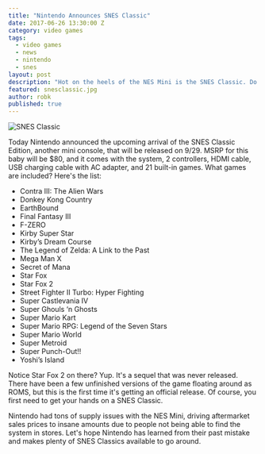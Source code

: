 ```yaml
---
title: "Nintendo Announces SNES Classic"
date: 2017-06-26 13:30:00 Z
category: video games
tags:
  - video games
  - news
  - nintendo
  - snes
layout: post
description: "Hot on the heels of the NES Mini is the SNES Classic. Do Want."
featured: snesclassic.jpg  
author: robk
published: true
---
```


![SNES Classic](/images/nintedo/snesclassic.jpg)

Today Nintendo announced the upcoming arrival of the SNES Classic Edition, another mini console, that will be released on 9/29. MSRP for this baby will be $80, and it comes with the system, 2 controllers, HDMI cable, USB charging cable with AC adapter, and 21 built-in games. What games are included? Here's the list: 

* Contra III: The Alien Wars
* Donkey Kong Country
* EarthBound
* Final Fantasy III
* F-ZERO
* Kirby Super Star
* Kirby’s Dream Course
* The Legend of Zelda: A Link to the Past
* Mega Man X
* Secret of Mana
* Star Fox
* Star Fox 2
* Street Fighter II Turbo: Hyper Fighting
* Super Castlevania IV
* Super Ghouls ‘n Ghosts
* Super Mario Kart
* Super Mario RPG: Legend of the Seven Stars
* Super Mario World
* Super Metroid
* Super Punch-Out!! 
* Yoshi’s Island

Notice Star Fox 2 on there? Yup. It's a sequel that was never released. There have been a few unfinished versions of the game floating around as ROMS, but this is the first time it's getting an official release. Of course, you first need to get your hands on a SNES Classic.

Nintendo had tons of supply issues with the NES Mini, driving aftermarket sales prices to insane amounts due to people not being able to find the system in stores. Let's hope Nintendo has learned from their past mistake and makes plenty of SNES Classics available to go around.